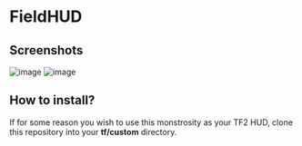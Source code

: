 # FieldHUD
## Screenshots
![image](https://github.com/jakub-swiniarski/fieldhud/assets/77209709/1b96f59b-d8b0-4dbb-9255-dbbba598c59b)
![image](https://github.com/jakub-swiniarski/fieldhud/assets/77209709/5a80591c-d701-4c48-a12e-fa044e1615ac)

## How to install?
If for some reason you wish to use this monstrosity as your TF2 HUD, clone this repository into your **tf/custom** directory.

